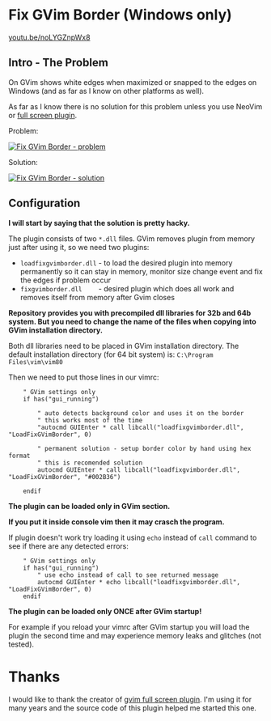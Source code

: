 # Fix GVim Border (Windows only)

[youtu.be/noLYGZnpWx8](https://youtu.be/noLYGZnpWx8)

## Intro - The Problem

On GVim shows white edges when maximized or snapped to the edges on Windows
(and as far as I know on other platforms as well).

As far as I know there is no solution for this problem unless you use NeoVim
or [full screen plugin](https://github.com/leonid-shevtsov/gvimfullscreen_win32).

Problem:

[![Fix GVim Border - problem](https://j.gifs.com/mQmERO.gif)](https://youtu.be/noLYGZnpWx8)

Solution:

[![Fix GVim Border - solution](https://j.gifs.com/JqMPD2.gif)](https://youtu.be/noLYGZnpWx8)


## Configuration

**I will start by saying that the solution is pretty hacky.**

The plugin consists of two ``*.dll`` files.
GVim removes plugin from memory just after using it, so we need two plugins:
 - ``loadfixgvimborder.dll`` - to load the desired plugin into memory
   permanently so it can stay in memory, monitor size change event and fix the
   edges if problem occur
 - ``fixgvimborder.dll    `` - desired plugin which does all work and removes
   itself from memory after Gvim closes

**Repository provides you with precompiled dll libraries
for 32b and 64b system.  But you need to change the name
of the files when copying into GVim installation directory.**

Both dll libraries need to be placed in GVim installation directory.
The default installation directory (for 64 bit system) is:
``C:\Program Files\vim\vim80``

Then we need to put those lines in our vimrc:

```vim
    " GVim settings only
    if has("gui_running")

        " auto detects background color and uses it on the border
        " this works most of the time
        "autocmd GUIEnter * call libcall("loadfixgvimborder.dll", "LoadFixGVimBorder", 0)

        " permanent solution - setup border color by hand using hex format
        " this is recomended solution
        autocmd GUIEnter * call libcall("loadfixgvimborder.dll", "LoadFixGVimBorder", "#002B36")

    endif
```

**The plugin can be loaded only in GVim section.**

**If you put it inside console vim then it may crasch the program.**

If plugin doesn't work try loading it using ``echo`` instead of ``call``
command to see if there are any detected errors:

```vim
    " GVim settings only
    if has("gui_running")
        " use echo instead of call to see returned message
        autocmd GUIEnter * echo libcall("loadfixgvimborder.dll", "LoadFixGVimBorder", 0)
    endif
```

**The plugin can be loaded only ONCE after GVim startup!**

For example if you reload your vimrc after GVim startup you will load the
plugin the second time and may experience memory leaks and glitches
(not tested).

# Thanks

I would like to thank the creator of
[gvim full screen plugin](https://github.com/leonid-shevtsov/gvimfullscreen_win32).
I'm using it for many years and the source code of this plugin helped me
started this one.

